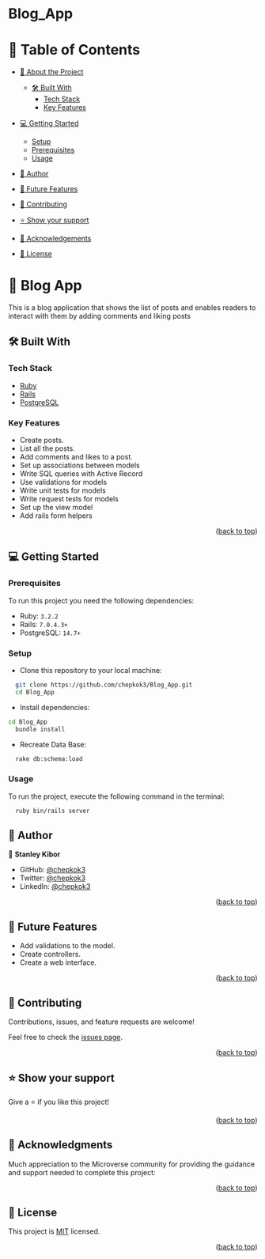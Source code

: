 # Blog_App

<a name="readme-top"></a>

# 📗 Table of Contents

- [📖 About the Project](#about-project)
  - [🛠 Built With](#built-with)
    - [Tech Stack](#tech-stack)
    - [Key Features](#key-features)
- [💻 Getting Started](#getting-started)
  - [Setup](#setup)
  - [Prerequisites](#prerequisites)
  - [Usage](#usage)
- [👥 Author](#author)
- [🔭 Future Features](#future-features)
- [🤝 Contributing](#contributing)
- [⭐️ Show your support](#support)
- [🙏 Acknowledgements](#acknowledgements)

- [📝 License](#license)

# 📖 Blog App <a name="about-blog-project"></a>

This is a blog application that shows the list of posts and enables readers to interact with them by adding comments and liking posts

## 🛠 Built With <a name="built-with"></a>

### Tech Stack <a name="tech-stack"></a>

- <a href="https://www.ruby-lang.org/">Ruby</a>
- <a href="https://rubyonrails.org/">Rails</a>
- <a href="https://www.postgresql.org/">PostgreSQL</a>

### Key Features <a name="key-features"></a>

- Create posts.
- List all the posts.
- Add comments and likes to a post.
- Set up associations between models
- Write SQL queries with Active Record
- Use validations for models
- Write unit tests for models
- Write request tests for models
- Set up the view model
- Add rails form helpers

<p align="right">(<a href="#readme-top">back to top</a>)</p>

## 💻 Getting Started <a name="getting-started"></a>

### Prerequisites

To run this project you need the following dependencies:

- Ruby: `3.2.2`
- Rails: `7.0.4.3+`
- PostgreSQL: `14.7+`

### Setup

- Clone this repository to your local machine:

```sh
  git clone https://github.com/chepkok3/Blog_App.git
  cd Blog_App
```

- Install dependencies:

```sh
cd Blog_App
  bundle install
```

- Recreate Data Base:

```sh
  rake db:schema:load
```

### Usage

To run the project, execute the following command in the terminal:

```sh
  ruby bin/rails server
```

## 👥 Author <a name="author"></a>

👤 **Stanley Kibor**

- GitHub: [@chepkok3](https://github.com/chepkok3)
- Twitter: [@chepkok3](https://twitter.com/home)
- LinkedIn: [@chepkok3](https://www.linkedin.com/in/kibor-stanley-350b8a123/)

<p align="right">(<a href="#readme-top">back to top</a>)</p>

## 🔭 Future Features <a name="future-features"></a>

- Add validations to the model.
- Create controllers.
- Create a web interface.

<p align="right">(<a href="#readme-top">back to top</a>)</p>

## 🤝 Contributing <a name="contributing"></a>

Contributions, issues, and feature requests are welcome!

Feel free to check the [issues page](https://github.com/chepkok3/Blog_App/issues).

<p align="right">(<a href="#readme-top">back to top</a>)</p>

## ⭐️ Show your support <a name="support"></a>

Give a ⭐️ if you like this project!

<p align="right">(<a href="#readme-top">back to top</a>)</p>

## 🙏 Acknowledgments <a name="acknowledgements"></a>

Much appreciation to the Microverse community for providing the guidance and support needed to complete this project:

<p align="right">(<a href="#readme-top">back to top</a>)</p>

## 📝 License <a name="license"></a>

This project is [MIT](https://github.com/chepkok3/Blog_App/blob/data-model/MIT%20LICENSE) licensed.

<p align="right">(<a href="#readme-top">back to top</a>)</p>
